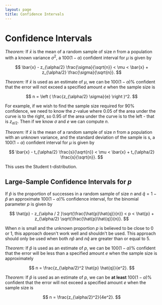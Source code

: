 ```yaml
---
layout: page
title: Confidence Intervals
---
```


# Confidence Intervals

*Theorem:* If $\bar{x}$ is the mean of a random sample of size $n$ from a population with a known variance $\sigma^2$, a $100(1-\alpha)%$ confident interval for $\mu$ is given by

$$ \bar{x} - z_{\alpha/2} \frac{\sigma}{\sqrt{n}} < \mu < \bar{x} + z_{\alpha/2} \frac{\sigma}{\sqrt{n}}. $$


*Theorem:* If $\bar{x}$ is used as an estimate of $\mu,$ we can be $100(1 - \alpha)\%$ confident that the error will not exceed a specified amount $e$ when the sample size is

$$ n = \left ( \frac{z_{\alpha/2} \sigma}{e} \right )^2. $$

For example, if we wish to find the sample size required for $90\%$ confidence, we need to know the $z$-value where $0.05$ of the area under the curve is to the right, so $0.95$ of the area under the curve is to the left - that is $z_{a/2}.$ Then if we know $\sigma$ and $e$ we can compute $n.$


*Theorem:* If $\bar{x}$ is the mean of a random sample of size $n$ from a population with an unknown variance, and the standard deviation of the sample is s, a $100(1-\alpha)%$ confident interval for $\mu$ is given by

$$ \bar{x} - t_{\alpha/2} \frac{s}{\sqrt{n}} < \mu < \bar{x} + t_{\alpha/2} \frac{s}{\sqrt{n}}. $$

This uses the Student t-distribution.

## Large-Sample Confidence Intervals for $p$

If $\hat{p}$ is the proportion of successes in a random sample of size $n$ and $\hat{q} = 1 - \hat{p}$ an approximate $100(1-\alpha)\%$ confidence interval, for the binomial parameter $p$ is given by

$$ \hat{p} - z_{\alpha / 2 }\sqrt{\frac{\hat{p}\hat{q}}{n}} < p < \hat{p} + z_{\alpha/2} \sqrt{\frac{\hat{p}\hat{q}}{n}}. $$

When $n$ is small and the unknown proportion $p$ is believed to be close to $0$ or $1$, this approach doesn't work well and shouldn't be used. This approach should only be used when both $n\hat{p}$ and $n\hat{q}$ are greater than or equal to $5.$

*Theorem:* If $\hat{p}$ is used as an estimate of $p,$ we can be $100(1 - \alpha)\%$ confident that the error will be less than a specified amount $e$ when the sample size is approximately

$$ n = \frac{z_{\alpha/2}^2 \hat{p} \hat{q}}{e^2}. $$

*Theorem:* If $\hat{p}$ is used as an estimate of $p,$ we can be **at least** $100(1-\alpha)\%$ confident that the error will not exceed a specified amount $e$ when the sample size is

$$ n = \frac{z_{\alpha/2}^2}{4e^2}. $$